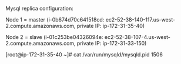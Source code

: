
Mysql replica configuration:

Node 1 = master (i-0b674d70c641518cd: ec2-52-38-140-117.us-west-2.compute.amazonaws.com, private IP: ip-172-31-35-40)

Node 2 = slave (i-01c253be04326094e: ec2-52-38-107-4.us-west-2.compute.amazonaws.com, private IP: ip-172-31-33-150)


[root@ip-172-31-35-40 ~]# cat /var/run/mysqld/mysqld.pid 
1506



